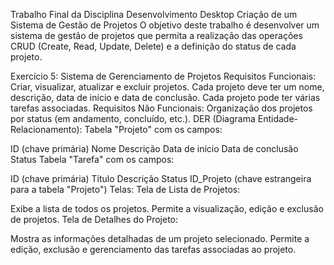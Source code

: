 Trabalho Final da Disciplina Desenvolvimento Desktop
Criação de um Sistema de Gestão de Projetos
O objetivo deste trabalho é desenvolver um sistema de gestão de projetos que permita a realização das operações CRUD (Create, Read, Update, Delete) e a definição do status de cada projeto.

Exercício 5: Sistema de Gerenciamento de Projetos
Requisitos Funcionais:
Criar, visualizar, atualizar e excluir projetos.
Cada projeto deve ter um nome, descrição, data de início e data de conclusão.
Cada projeto pode ter várias tarefas associadas.
Requisitos Não Funcionais:
Organização dos projetos por status (em andamento, concluído, etc.).
DER (Diagrama Entidade-Relacionamento):
Tabela "Projeto" com os campos:

ID (chave primária)
Nome
Descrição
Data de início
Data de conclusão
Status
Tabela "Tarefa" com os campos:

ID (chave primária)
Título
Descrição
Status
ID_Projeto (chave estrangeira para a tabela "Projeto")
Telas:
Tela de Lista de Projetos:

Exibe a lista de todos os projetos.
Permite a visualização, edição e exclusão de projetos.
Tela de Detalhes do Projeto:

Mostra as informações detalhadas de um projeto selecionado.
Permite a edição, exclusão e gerenciamento das tarefas associadas ao projeto.
